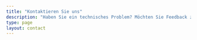 ```yaml
---
title: "Kontaktieren Sie uns"
description: "Haben Sie ein technisches Problem? Möchten Sie Feedback zu einer Funktion senden? Brauchen Sie Hilfe bei der Nutzung? Lassen Sie es uns wissen."
type: page
layout: contact
---
```

